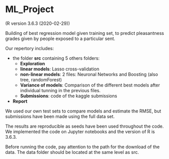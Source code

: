 # ML_Project 
(R version 3.6.3 (2020-02-29))

Building of best regression model given training set, to predict pleasantness grades given by people exposed to a particular sent.

Our repertory includes:  
- the folder **src** containing 5 others folders:
  - **Exploration**
  - **linear models**: Lasso cross-validation
  - **non-linear models**: 2 files: Neuronal Networks and Boosting (also tree, randomForest)
  - **Variance of models**: Comparison of the different best models after individual tunning in the previous files. 
  - **Submissions**: code of the kaggle submissions 
- **Report**

We used our own test sets to compare models and estimate the RMSE, but submissions have been made using the full data set.

The results are reproducible as seeds have been used throughout the code.
We implemented the code on Jupyter notebooks and the version of R is 3.6.3.

Before running the code, pay attention to the path for the download of the data. The data folder should be located at the same level as src.  

